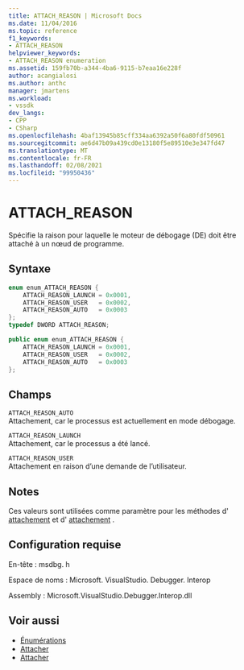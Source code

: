 ```yaml
---
title: ATTACH_REASON | Microsoft Docs
ms.date: 11/04/2016
ms.topic: reference
f1_keywords:
- ATTACH_REASON
helpviewer_keywords:
- ATTACH_REASON enumeration
ms.assetid: 159fb70b-a344-4ba6-9115-b7eaa16e228f
author: acangialosi
ms.author: anthc
manager: jmartens
ms.workload:
- vssdk
dev_langs:
- CPP
- CSharp
ms.openlocfilehash: 4baf13945b85cff334aa6392a50f6a80fdf50961
ms.sourcegitcommit: ae6d47b09a439cd0e13180f5e89510e3e347fd47
ms.translationtype: MT
ms.contentlocale: fr-FR
ms.lasthandoff: 02/08/2021
ms.locfileid: "99950436"
---
```

# <a name="attach_reason"></a>ATTACH_REASON
Spécifie la raison pour laquelle le moteur de débogage (DE) doit être attaché à un nœud de programme.

## <a name="syntax"></a>Syntaxe

```cpp
enum enum_ATTACH_REASON {
    ATTACH_REASON_LAUNCH = 0x0001,
    ATTACH_REASON_USER   = 0x0002,
    ATTACH_REASON_AUTO   = 0x0003
};
typedef DWORD ATTACH_REASON;
```

```csharp
public enum enum_ATTACH_REASON {
    ATTACH_REASON_LAUNCH = 0x0001,
    ATTACH_REASON_USER   = 0x0002,
    ATTACH_REASON_AUTO   = 0x0003
};
```

## <a name="fields"></a>Champs
`ATTACH_REASON_AUTO`\
Attachement, car le processus est actuellement en mode débogage.

`ATTACH_REASON_LAUNCH`\
Attachement, car le processus a été lancé.

`ATTACH_REASON_USER`\
Attachement en raison d’une demande de l’utilisateur.

## <a name="remarks"></a>Notes
Ces valeurs sont utilisées comme paramètre pour les méthodes d' [attachement](../../../extensibility/debugger/reference/idebugengine2-attach.md) et d' [attachement](../../../extensibility/debugger/reference/idebugprogramex2-attach.md) .

## <a name="requirements"></a>Configuration requise
En-tête : msdbg. h

Espace de noms : Microsoft. VisualStudio. Debugger. Interop

Assembly : Microsoft.VisualStudio.Debugger.Interop.dll

## <a name="see-also"></a>Voir aussi
- [Énumérations](../../../extensibility/debugger/reference/enumerations-visual-studio-debugging.md)
- [Attacher](../../../extensibility/debugger/reference/idebugengine2-attach.md)
- [Attacher](../../../extensibility/debugger/reference/idebugprogramex2-attach.md)
